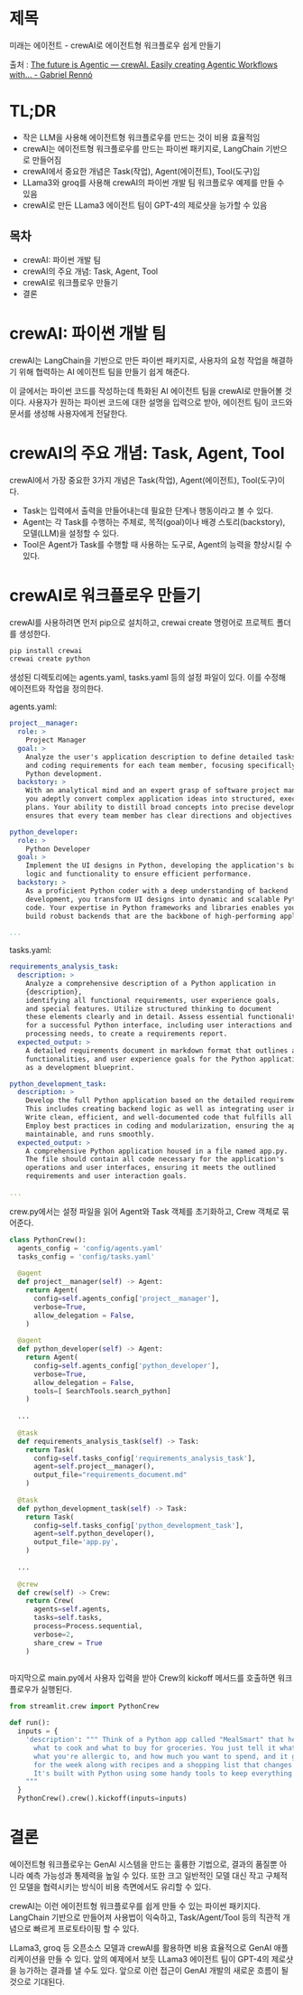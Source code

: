 # 제목

미래는 에이전트 - crewAI로 에이전트형 워크플로우 쉽게 만들기

출처 : [The future is Agentic — crewAI. Easily creating Agentic Workflows with… - Gabriel Rennó](https://medium.com/@gabriel_renno/the-future-is-agentic-crewai-f13544aad282)

# TL;DR

- 작은 LLM을 사용해 에이전트형 워크플로우를 만드는 것이 비용 효율적임 
- crewAI는 에이전트형 워크플로우를 만드는 파이썬 패키지로, LangChain 기반으로 만들어짐
- crewAI에서 중요한 개념은 Task(작업), Agent(에이전트), Tool(도구)임
- LLama3와 groq를 사용해 crewAI의 파이썬 개발 팀 워크플로우 예제를 만들 수 있음
- crewAI로 만든 LLama3 에이전트 팀이 GPT-4의 제로샷을 능가할 수 있음

## 목차 

- crewAI: 파이썬 개발 팀
- crewAI의 주요 개념: Task, Agent, Tool
- crewAI로 워크플로우 만들기
- 결론 

# crewAI: 파이썬 개발 팀

crewAI는 LangChain을 기반으로 만든 파이썬 패키지로, 사용자의 요청 작업을 해결하기 위해 협력하는 AI 에이전트 팀을 만들기 쉽게 해준다. 

이 글에서는 파이썬 코드를 작성하는데 특화된 AI 에이전트 팀을 crewAI로 만들어볼 것이다. 사용자가 원하는 파이썬 코드에 대한 설명을 입력으로 받아, 에이전트 팀이 코드와 문서를 생성해 사용자에게 전달한다.

# crewAI의 주요 개념: Task, Agent, Tool

crewAI에서 가장 중요한 3가지 개념은 Task(작업), Agent(에이전트), Tool(도구)이다. 

- Task는 입력에서 출력을 만들어내는데 필요한 단계나 행동이라고 볼 수 있다. 
- Agent는 각 Task를 수행하는 주체로, 목적(goal)이나 배경 스토리(backstory), 모델(LLM)을 설정할 수 있다.
- Tool은 Agent가 Task를 수행할 때 사용하는 도구로, Agent의 능력을 향상시킬 수 있다.

# crewAI로 워크플로우 만들기 

crewAI를 사용하려면 먼저 pip으로 설치하고, crewai create 명령어로 프로젝트 폴더를 생성한다.

```bash
pip install crewai
crewai create python
```

생성된 디렉토리에는 agents.yaml, tasks.yaml 등의 설정 파일이 있다. 이를 수정해 에이전트와 작업을 정의한다.

agents.yaml:
```yaml
project__manager:
  role: >
    Project Manager  
  goal: >
    Analyze the user's application description to define detailed tasks 
    and coding requirements for each team member, focusing specifically on
    Python development.
  backstory: >
    With an analytical mind and an expert grasp of software project management,
    you adeptly convert complex application ideas into structured, executable 
    plans. Your ability to distill broad concepts into precise development tasks
    ensures that every team member has clear directions and objectives.

python_developer:
  role: >
    Python Developer
  goal: > 
    Implement the UI designs in Python, developing the application's backend
    logic and functionality to ensure efficient performance.
  backstory: >
    As a proficient Python coder with a deep understanding of backend 
    development, you transform UI designs into dynamic and scalable Python
    code. Your expertise in Python frameworks and libraries enables you to
    build robust backends that are the backbone of high-performing applications.
  
...
```

tasks.yaml:
```yaml  
requirements_analysis_task:
  description: >
    Analyze a comprehensive description of a Python application in 
    {description},
    identifying all functional requirements, user experience goals,
    and special features. Utilize structured thinking to document
    these elements clearly and in detail. Assess essential functionalities
    for a successful Python interface, including user interactions and data
    processing needs, to create a requirements report.
  expected_output: >
    A detailed requirements document in markdown format that outlines all features,
    functionalities, and user experience goals for the Python application, serving
    as a development blueprint.

python_development_task:  
  description: >
    Develop the full Python application based on the detailed requirements.
    This includes creating backend logic as well as integrating user interface components.
    Write clean, efficient, and well-documented code that fulfills all specified functionalities.
    Employ best practices in coding and modularization, ensuring the application is scalable,
    maintainable, and runs smoothly.
  expected_output: >
    A comprehensive Python application housed in a file named app.py.
    The file should contain all code necessary for the application's
    operations and user interfaces, ensuring it meets the outlined
    requirements and user interaction goals.
                    
...              
```

crew.py에서는 설정 파일을 읽어 Agent와 Task 객체를 초기화하고, Crew 객체로 묶어준다.

```python
class PythonCrew():
  agents_config = 'config/agents.yaml'
  tasks_config = 'config/tasks.yaml'
   
  @agent  
  def project__manager(self) -> Agent:
    return Agent(
      config=self.agents_config['project__manager'],  
      verbose=True,
      allow_delegation = False,
    )
      
  @agent    
  def python_developer(self) -> Agent:
    return Agent(
      config=self.agents_config['python_developer'],
      verbose=True, 
      allow_delegation = False,
      tools=[ SearchTools.search_python] 
    )
            
  ...
              
  @task            
  def requirements_analysis_task(self) -> Task:
    return Task(
      config=self.tasks_config['requirements_analysis_task'], 
      agent=self.project__manager(),
      output_file="requirements_document.md"
    )
                
  @task              
  def python_development_task(self) -> Task:  
    return Task(
      config=self.tasks_config['python_development_task'],
      agent=self.python_developer(), 
      output_file='app.py',
    )
                      
  ...
                        
  @crew                        
  def crew(self) -> Crew:                          
    return Crew(
      agents=self.agents, 
      tasks=self.tasks,
      process=Process.sequential,
      verbose=2, 
      share_crew = True
    )
                                
```

마지막으로 main.py에서 사용자 입력을 받아 Crew의 kickoff 메서드를 호출하면 워크플로우가 실행된다.

```python
from streamlit.crew import PythonCrew

def run():  
  inputs = {
    'description': """ Think of a Python app called "MealSmart" that helps you figure out 
      what to cook and what to buy for groceries. You just tell it what foods you like,
      what you're allergic to, and how much you want to spend, and it gives you a meal plan
      for the week along with recipes and a shopping list that changes if you tweak your meal plan.
      It's built with Python using some handy tools to keep everything running smoothly on the web.
    """
  }
  PythonCrew().crew().kickoff(inputs=inputs)   
```

# 결론

에이전트형 워크플로우는 GenAI 시스템을 만드는 훌륭한 기법으로, 결과의 품질뿐 아니라 예측 가능성과 통제력을 높일 수 있다. 또한 크고 일반적인 모델 대신 작고 구체적인 모델을 협력시키는 방식이 비용 측면에서도 유리할 수 있다.

crewAI는 이런 에이전트형 워크플로우를 쉽게 만들 수 있는 파이썬 패키지다. LangChain 기반으로 만들어져 사용법이 익숙하고, Task/Agent/Tool 등의 직관적 개념으로 빠르게 프로토타이핑 할 수 있다.

LLama3, groq 등 오픈소스 모델과 crewAI를 활용하면 비용 효율적으로 GenAI 애플리케이션을 만들 수 있다. 앞의 예제에서 보듯 LLama3 에이전트 팀이 GPT-4의 제로샷을 능가하는 결과를 낼 수도 있다. 앞으로 이런 접근이 GenAI 개발의 새로운 흐름이 될 것으로 기대된다.